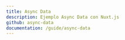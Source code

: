 ```yaml
---
title: Async Data
description: Ejemplo Async Data con Nuxt.js
github: async-data
documentation: /guide/async-data
---
```


